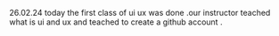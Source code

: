26.02.24
today the first class of ui ux was done .our instructor teached what is ui and ux and teached to create a github account .
